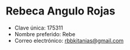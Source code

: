 # Rebeca Angulo Rojas
* Clave única: 175311
* Nombre preferido: Rebe
* Correo electrónico: rbbkitanias@gmail.com
